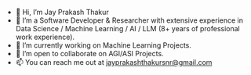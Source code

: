 - 👋 Hi, I’m Jay Prakash Thakur
- 👀 I’m a Software Developer & Researcher with extensive experience in Data Science / Machine Learning / AI / LLM (8+ years of professional work experience).
- 🌱 I’m currently working on Machine Learning Projects.
- 💞️ I’m open to collaborate on AGI/ASI Projects.
- 📫 You can reach me out at jayprakashthakursnr@gmail.com 

<!---
jay-thakur/jay-thakur is a ✨ special ✨ repository because its `README.md` (this file) appears on your GitHub profile.
You can click the Preview link to take a look at your changes.
--->
